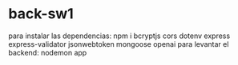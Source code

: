 # back-sw1
para instalar las dependencias:
npm i bcryptjs cors dotenv express express-validator jsonwebtoken mongoose openai
para levantar el backend:
nodemon app
